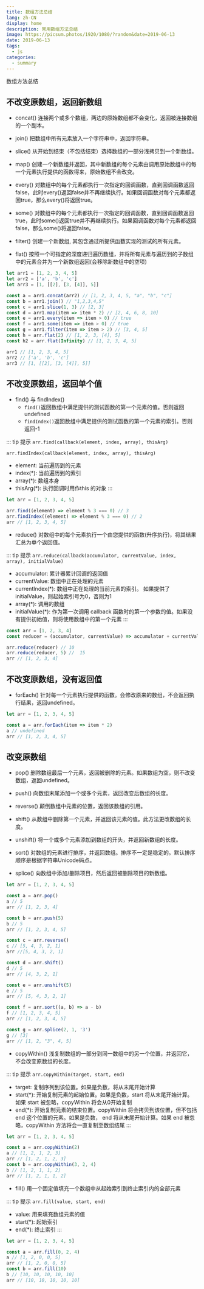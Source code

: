 ```yaml
---
title: 数组方法总结
lang: zh-CN
display: home
description: 常用数组方法总结
image: https://picsum.photos/1920/1080/?random&date=2019-06-13
date: 2019-06-13
tags:
  - js
categories:
  - summary
--- 
```


数组方法总结

<!-- more -->

## 不改变原数组，返回新数组

- concat()
连接两个或多个数组，两边的原始数组都不会变化，返回被连接数组的一个副本。

- join()
把数组中所有元素放入一个字符串中，返回字符串。

- slice()
从开始到结束（不包括结束）选择数组的一部分浅拷贝到一个新数组。

- map()
创建一个新数组并返回，其中新数组的每个元素由调用原始数组中的每一个元素执行提供的函数得来，原始数组不会改变。

- every()
对数组中的每个元素都执行一次指定的回调函数，直到回调函数返回false，此时every()返回false并不再继续执行。如果回调函数对每个元素都返回true，那么every()将返回true。

- some()
对数组中的每个元素都执行一次指定的回调函数，直到回调函数返回true，此时some()返回true并不再继续执行。如果回调函数对每个元素都返回false，那么some()将返回false。

- filter()
创建一个新数组, 其包含通过所提供函数实现的测试的所有元素。

- flat()
按照一个可指定的深度递归遍历数组，并将所有元素与遍历到的子数组中的元素合并为一个新数组返回(会移除新数组中的空项)

``` js
let arr1 = [1, 2, 3, 4, 5]
let arr2 = ['a', 'b', 'c']
let arr3 = [1, [[2], [3, [4]], 5]]

const a = arr1.concat(arr2) // [1, 2, 3, 4, 5, "a", "b", "c"]
const b = arr1.join() // "1,2,3,4,5"
const c = arr1.slice(1, 3) // [2, 3]
const d = arr1.map(item => item * 2) // [2, 4, 6, 8, 10]
const e = arr1.every(item => item > 0) // true
const f = arr1.some(item => item > 0) // true
const g = arr1.filter(item => item > 2) // [3, 4, 5]
const h = arr.flat(2) // [1, 2, 3, [4], 5]
const h2 = arr.flat(Infinity) // [1, 2, 3, 4, 5]

arr1 // [1, 2, 3, 4, 5]
arr2 // ['a', 'b', 'c']
arr3 // [1, [[2], [3, [4]], 5]]
```

## 不改变原数组，返回单个值

- find() 与 findIndex()
  - `find()`返回数组中满足提供的测试函数的第一个元素的值。否则返回 undefined
  - `findIndex()`返回数组中满足提供的测试函数的第一个元素的索引。否则返回-1

::: tip 提示
`arr.find(callback(element, index, array), thisArg)`

`arr.findIndex(callback(element, index, array), thisArg)`
  - element: 当前遍历到的元素
  - index(*): 当前遍历到的索引
  - array(*): 数组本身
  - thisArg(*): 执行回调时用作this 的对象
:::

``` js
let arr = [1, 2, 3, 4, 5]

arr.find((element) => element % 3 === 0) // 3
arr.findIndex((element) => element % 3 === 0) // 2
arr // [1, 2, 3, 4, 5]
```

- reduce()
对数组中的每个元素执行一个由您提供的函数(升序执行)，将其结果汇总为单个返回值。

::: tip 提示
`arr.reduce(callback(accumulator, currentValue, index, array), initialValue)`
 - accumulator: 累计器累计回调的返回值
 - currentValue: 数组中正在处理的元素
 - currentIndex(*): 数组中正在处理的当前元素的索引。 如果提供了initialValue，则起始索引号为0，否则为1
 - array(*): 调用的数组
 - initialValue(*): 作为第一次调用 callback 函数时的第一个参数的值。如果没有提供初始值，则将使用数组中的第一个元素
:::

``` js
const arr = [1, 2, 3, 4]
const reducer = (accumulator, currentValue) => accumulator + currentValue

arr.reduce(reducer) // 10
arr.reduce(reducer, 5) //  15
arr // [1, 2, 3, 4]
```

## 不改变原数组，没有返回值

- forEach()
针对每一个元素执行提供的函数。会修改原来的数组，不会返回执行结果，返回undefined。

``` js
let arr = [1, 2, 3, 4, 5]

const a = arr.forEach(item => item * 2)
a // undefined
arr // [1, 2, 3, 4, 5]
```

## 改变原数组

- pop()
删除数组最后一个元素，返回被删除的元素。如果数组为空，则不改变数组，返回undefined。

- push()
向数组末尾添加一个或多个元素，返回改变后数组的长度。

- reverse()
颠倒数组中元素的位置，返回该数组的引用。

- shift()
从数组中删除第一个元素，并返回该元素的值。此方法更改数组的长度。

- unshift()
将一个或多个元素添加到数组的开头，并返回新数组的长度。

- sort()
对数组的元素进行排序，并返回数组。排序不一定是稳定的。默认排序顺序是根据字符串Unicode码点。

- splice()
向数组中添加/删除项目，然后返回被删除项目的新数组。

``` js
let arr = [1, 2, 3, 4, 5]

const a = arr.pop()
a // 5
arr // [1, 2, 3, 4]

const b = arr.push(5)
b // 5
arr // [1, 2, 3, 4, 5]

const c = arr.reverse()
c // [5, 4, 3, 2, 1]
arr //[5, 4, 3, 2, 1]

const d = arr.shift()
d // 5
arr // [4, 3, 2, 1]

const e = arr.unshift(5)
e // 5
arr // [5, 4, 3, 2, 1]

const f = arr.sort((a, b) => a - b)
f // [1, 2, 3, 4, 5]
arr // [1, 2, 3, 4, 5]

const g = arr.splice(2, 1, '3')
g // [3]
arr // [1, 2, "3", 4, 5]
```

- copyWithin()
浅复制数组的一部分到同一数组中的另一个位置，并返回它，不会改变原数组的长度。

::: tip 提示
`arr.copyWithin(target, start, end)`
  - target: 复制序列到该位置。如果是负数，将从末尾开始计算
  - start(*): 开始复制元素的起始位置。如果是负数，start 将从末尾开始计算。如果 start 被忽略，copyWithin 将会从0开始复制
  - end(*): 开始复制元素的结束位置。copyWithin 将会拷贝到该位置，但不包括 end 这个位置的元素。如果是负数， end 将从末尾开始计算。如果 end 被忽略，copyWithin 方法将会一直复制至数组结尾
:::

``` js
let arr = [1, 2, 3, 4, 5]

const a = arr.copyWithin(2)
a // [1, 2, 1, 2, 3]
arr // [1, 2, 1, 2, 3]
const b = arr.copyWithin(3, 2, 4)
b // [1, 2, 1, 1, 2]
arr // [1, 2, 1, 1, 2]
```

- fill()
用一个固定值填充一个数组中从起始索引到终止索引内的全部元素

::: tip 提示
`arr.fill(value, start, end)`
  - value: 用来填充数组元素的值
  - start(*): 起始索引
  - end(*): 终止索引
:::

``` js
let arr = [1, 2, 3, 4, 5]

const a = arr.fill(0, 2, 4)
a // [1, 2, 0, 0, 5]
arr // [1, 2, 0, 0, 5]
const b = arr.fill(10)
b // [10, 10, 10, 10, 10]
arr // [10, 10, 10, 10, 10]
```
